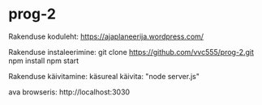 # prog-2
Rakenduse koduleht:
https://ajaplaneerija.wordpress.com/



Rakenduse instaleerimine:
git clone https://github.com/vvc555/prog-2.git
npm install
npm start


Rakenduse käivitamine:
käsureal käivita: "node server.js"

ava browseris: http://localhost:3030




